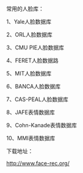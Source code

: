# 
常用的人脸库：

1、Yale人脸数据库

2、ORL人脸数据库

3、CMU PIE人脸数据库

4、FERET人脸数据路

5、MIT人脸数据库

6、BANCA人脸数据库

7、CAS-PEAL人脸数据库

8、JAFE表情数据库

9、Cohn-Kanade表情数据库

10、MMI表情数据库


下载地址：

http://www.face-rec.org/


